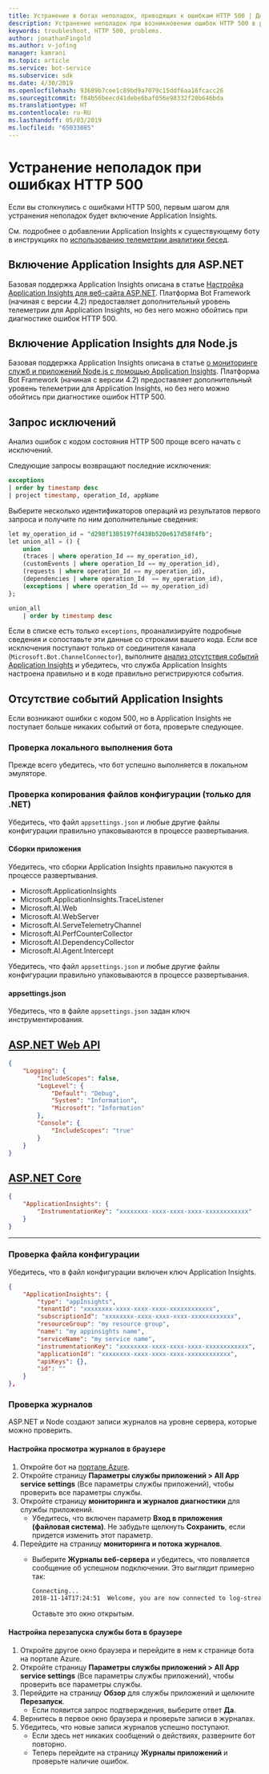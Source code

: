 ```yaml
---
title: Устранение в ботах неполадок, приводящих к ошибкам HTTP 500 | Документация Майкрософт
description: Устранение неполадок при возникновении ошибок HTTP 500 в развернутом боте.
keywords: troubleshoot, HTTP 500, problems.
author: jonathanFingold
ms.author: v-jofing
manager: kamrani
ms.topic: article
ms.service: bot-service
ms.subservice: sdk
ms.date: 4/30/2019
ms.openlocfilehash: 93689b7cee1c89bd9a7079c15ddf6aa16fcacc26
ms.sourcegitcommit: f84b56beecd41debe6baf056e98332f20b646bda
ms.translationtype: HT
ms.contentlocale: ru-RU
ms.lasthandoff: 05/03/2019
ms.locfileid: "65033085"
---
```

# <a name="troubleshoot-http-500-errors"></a>Устранение неполадок при ошибках HTTP 500

Если вы столкнулись с ошибками HTTP 500, первым шагом для устранения неполадок будет включение Application Insights.

<!-- TODO: Add links back in once there's a fresh AppInsights sample.
The luis-with-appinsights ([C# sample](https://aka.ms/cs-luis-with-appinsights-sample) / [JS sample](https://aka.ms/js-luis-with-appinsights-sample)) and qna-with-appinsights ([C# sample](https://aka.ms/qna-with-appinsights) / [JS sample](https://aka.ms/js-qna-with-appinsights-sample)) samples demonstrate bots that support Azure Application Insights.
-->
См. подробнее о добавлении Application Insights к существующему боту в инструкциях по [использованию телеметрии аналитики бесед](https://aka.ms/botframeworkanalytics).

## <a name="enable-application-insights-on-aspnet"></a>Включение Application Insights для ASP.NET

Базовая поддержка Application Insights описана в статье [Настройка Application Insights для веб-сайта ASP.NET](https://docs.microsoft.com/azure/application-insights/app-insights-asp-net). Платформа Bot Framework (начиная с версии 4.2) предоставляет дополнительный уровень телеметрии для Application Insights, но без него можно обойтись при диагностике ошибок HTTP 500.

## <a name="enable-application-insights-on-nodejs"></a>Включение Application Insights для Node.js

Базовая поддержка Application Insights описана в статье [о мониторинге служб и приложений Node.js с помощью Application Insights](https://docs.microsoft.com/azure/azure-monitor/learn/nodejs-quick-start). Платформа Bot Framework (начиная с версии 4.2) предоставляет дополнительный уровень телеметрии для Application Insights, но без него можно обойтись при диагностике ошибок HTTP 500.

## <a name="query-for-exceptions"></a>Запрос исключений

Анализ ошибок с кодом состояния HTTP 500 проще всего начать с исключений.

Следующие запросы возвращают последние исключения:

```sql
exceptions
| order by timestamp desc
| project timestamp, operation_Id, appName
```

Выберите несколько идентификаторов операций из результатов первого запроса и получите по ним дополнительные сведения:

```sql
let my_operation_id = "d298f1385197fd438b520e617d58f4fb";
let union_all = () {
    union
    (traces | where operation_Id == my_operation_id),
    (customEvents | where operation_Id == my_operation_id),
    (requests | where operation_Id == my_operation_id),
    (dependencies | where operation_Id  == my_operation_id),
    (exceptions | where operation_Id == my_operation_id)
};

union_all
    | order by timestamp desc
```

Если в списке есть только `exceptions`, проанализируйте подробные сведения и сопоставьте эти данные со строками вашего кода. Если все исключения поступают только от соединителя канала (`Microsoft.Bot.ChannelConnector`), выполните [анализ отсутствия событий Application Insights](#no-application-insights-events) и убедитесь, что служба Application Insights настроена правильно и в коде правильно регистрируются события.

## <a name="no-application-insights-events"></a>Отсутствие событий Application Insights

Если возникают ошибки с кодом 500, но в Application Insights не поступает больше никаких событий от бота, проверьте следующее.

### <a name="ensure-bot-runs-locally"></a>Проверка локального выполнения бота

Прежде всего убедитесь, что бот успешно выполняется в локальном эмуляторе.

### <a name="ensure-configuration-files-are-being-copied-net-only"></a>Проверка копирования файлов конфигурации (только для .NET)

Убедитесь, что файл `appsettings.json` и любые другие файлы конфигурации правильно упаковываются в процессе развертывания.

#### <a name="application-assemblies"></a>Сборки приложения

Убедитесь, что сборки Application Insights правильно пакуются в процессе развертывания.

- Microsoft.ApplicationInsights
- Microsoft.ApplicationInsights.TraceListener
- Microsoft.AI.Web
- Microsoft.AI.WebServer
- Microsoft.AI.ServeTelemetryChannel
- Microsoft.AI.PerfCounterCollector
- Microsoft.AI.DependencyCollector
- Microsoft.AI.Agent.Intercept

Убедитесь, что файл `appsettings.json` и любые другие файлы конфигурации правильно упаковываются в процессе развертывания.

#### <a name="appsettingsjson"></a>appsettings.json

Убедитесь, что в файле `appsettings.json` задан ключ инструментирования.

## <a name="aspnet-web-apitabdotnetwebapi"></a>[ASP.NET Web API](#tab/dotnetwebapi)

```json
{
    "Logging": {
        "IncludeScopes": false,
        "LogLevel": {
            "Default": "Debug",
            "System": "Information",
            "Microsoft": "Information"
        },
        "Console": {
            "IncludeScopes": "true"
        }
    }
}
```

## <a name="aspnet-coretabdotnetcore"></a>[ASP.NET Core](#tab/dotnetcore)

```json
{
    "ApplicationInsights": {
        "InstrumentationKey": "xxxxxxxx-xxxx-xxxx-xxxx-xxxxxxxxxxxx"
    }
}
```

---

### <a name="verify-config-file"></a>Проверка файла конфигурации

Убедитесь, что в файл конфигурации включен ключ Application Insights.

```json
{
    "ApplicationInsights": {
        "type": "appInsights",
        "tenantId": "xxxxxxxx-xxxx-xxxx-xxxx-xxxxxxxxxxxx",
        "subscriptionId": "xxxxxxxx-xxxx-xxxx-xxxx-xxxxxxxxxxxx",
        "resourceGroup": "my resource group",
        "name": "my appinsights name",
        "serviceName": "my service name",
        "instrumentationKey": "xxxxxxxx-xxxx-xxxx-xxxx-xxxxxxxxxxxx",
        "applicationId": "xxxxxxxx-xxxx-xxxx-xxxx-xxxxxxxxxxxx",
        "apiKeys": {},
        "id": ""
    }
},
```

### <a name="check-logs"></a>Проверка журналов

ASP.NET и Node создают записи журналов на уровне сервера, которые можно проверить.

#### <a name="set-up-a-browser-to-watch-your-logs"></a>Настройка просмотра журналов в браузере

1. Откройте бот на [портале Azure](http://portal.azure.com/).
1. Откройте страницу **Параметры службы приложений > All App service settings** (Все параметры службы приложений), чтобы проверить все параметры службы.
1. Откройте страницу **мониторинга и журналов диагностики** для службы приложений.
   - Убедитесь, что включен параметр **Вход в приложения (файловая система)**. Не забудьте щелкнуть **Сохранить**, если придется изменить этот параметр.
1. Перейдите на страницу **мониторинга и потока журналов**.
   - Выберите **Журналы веб-сервера** и убедитесь, что появляется сообщение об успешном подключении. Это выглядит примерно так:

     ```bash
     Connecting...
     2018-11-14T17:24:51  Welcome, you are now connected to log-streaming service.
     ```

     Оставьте это окно открытым.

#### <a name="set-up-browser-to-restart-your-bot-service"></a>Настройка перезапуска службы бота в браузере

1. Откройте другое окно браузера и перейдите в нем к странице бота на портале Azure.
1. Откройте страницу **Параметры службы приложений > All App service settings** (Все параметры службы приложений), чтобы проверить все параметры службы.
1. Перейдите на страницу **Обзор** для службы приложений и щелкните **Перезапуск**.
   - Если появится запрос подтверждения, выберите ответ **Да**.
1. Вернитесь в первое окно браузера и проверьте записи в журналах.
1. Убедитесь, что новые записи журналов успешно поступают.
   - Если здесь нет никаких сообщений о действиях, разверните бот повторно.
   - Теперь перейдите на страницу **Журналы приложений** и проверьте наличие ошибок.
